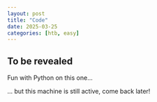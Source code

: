 ```yaml
---
layout: post
title: "Code"
date: 2025-03-25
categories: [htb, easy]
---
```


## To be revealed
Fun with Python on this one...

... but this machine is still active, come back later!
